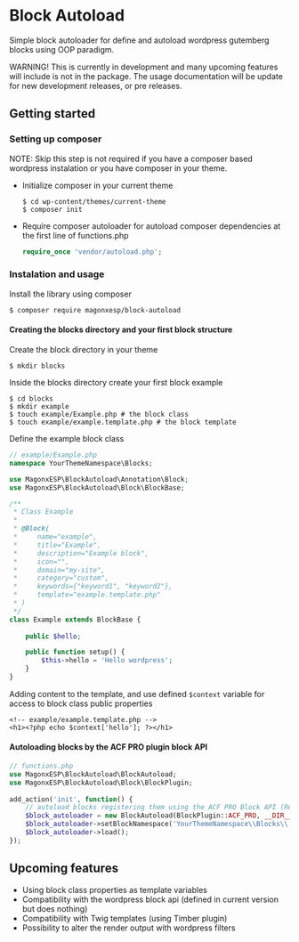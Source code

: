 # Block Autoload

Simple block autoloader for define and autoload wordpress gutemberg blocks using OOP paradigm.

WARNING! This is currently in development and many upcoming features will include is not in the package. The usage documentation will be update for new development releases, or pre releases.

## Getting started

### Setting up composer

NOTE: Skip this step is not required if you have a composer based wordpress instalation or you have composer in your theme.

* Initialize composer in your current theme
    ```shell script
    $ cd wp-content/themes/current-theme
    $ composer init
    ```

* Require composer autoloader for autoload composer dependencies at the first line of functions.php
    ```php
    require_once 'vendor/autoload.php';
    ```

### Instalation and usage

Install the library using composer
```shell script
$ composer require magonxesp/block-autoload
```
#### Creating the blocks directory and your first block structure

Create the block directory in your theme
```shell script
$ mkdir blocks
```
Inside the blocks directory create your first block example
```shell script
$ cd blocks
$ mkdir example
$ touch example/Example.php # the block class
$ touch example/example.template.php # the block template
```

Define the example block class 

```php
// example/Example.php
namespace YourThemeNamespace\Blocks;

use MagonxESP\BlockAutoload\Annotation\Block;
use MagonxESP\BlockAutoload\Block\BlockBase;

/**
 * Class Example
 * 
 * @Block(
 *     name="example",
 *     title="Example",
 *     description="Example block",
 *     icon="",
 *     domain="my-site",
 *     category="custom",
 *     keywords={"keyword1", "keyword2"},
 *     template="example.template.php"
 * )
 */
class Example extends BlockBase {
    
    public $hello;

    public function setup() {
        $this->hello = 'Hello wordpress';
    }
}
```

Adding content to the template, and use defined ``$context`` variable for access to block class public properties

```
<!-- example/example.template.php -->
<h1><?php echo $context['hello']; ?></h1>
```

#### Autoloading blocks by the ACF PRO plugin block API
```php
// functions.php
use MagonxESP\BlockAutoload\BlockAutoload;
use MagonxESP\BlockAutoload\Block\BlockPlugin;
    
add_action('init', function() {
    // autoload blocks registering them using the ACF PRO Block API (Require ACF PRO plugin installed and activated)
    $block_autoloader = new BlockAutoload(BlockPlugin::ACF_PRO, __DIR__ . '/blocks');
    $block_autoloader->setBlockNamespace('YourThemeNamespace\\Blocks\\');
    $block_autoloader->load();
});
```

## Upcoming features

- Using block class properties as template variables
- Compatibility with the wordpress block api (defined in current version but does nothing)
- Compatibility with Twig templates (using Timber plugin)
- Possibility to alter the render output with wordpress filters